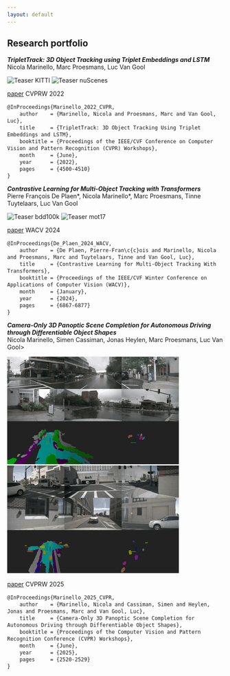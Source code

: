 ```yaml
---
layout: default
---
```


<!--

## Résumé

***PhD candidate in Computer Vision***<br>
***KU Leuven, Belgium***

* Topic: 3D surround vehicle awareness and re-identification for autonomous driving applications. Research carried out at the TRACE Lab at KU Leuven (Toyota Research on Automated Cars in Europe - Leuven).

***M.Sc. in Telecommunication Engineering***<br>
***University of Padova, Italy***

* Thesis title: Convolutional Neural Network Single-Telescope Reconstruction for the Large Size Telescope of CTA. <http://tesi.cab.unipd.it/62669/>

***B.Sc. in Information Engineering***<br>
***University of Padova, Italy***

* Thesis title: Denial of Service attacks over the TOR network.

***Erasmus***<br>
***University of Oslo, Norway***

* * *

--->

## Research portfolio
***TripletTrack: 3D Object Tracking using Triplet Embeddings and LSTM***<br>
Nicola Marinello, Marc Proesmans, Luc Van Gool<br>

![Teaser KITTI](assets/img/teaser_kitti.gif)
![Teaser nuScenes](assets/img/teaser_nusc.gif)

[paper](https://arxiv.org/abs/2210.16204) CVPRW 2022

```
@InProceedings{Marinello_2022_CVPR,
    author    = {Marinello, Nicola and Proesmans, Marc and Van Gool, Luc},
    title     = {TripletTrack: 3D Object Tracking Using Triplet Embeddings and LSTM},
    booktitle = {Proceedings of the IEEE/CVF Conference on Computer Vision and Pattern Recognition (CVPR) Workshops},
    month     = {June},
    year      = {2022},
    pages     = {4500-4510}
}
```

***Contrastive Learning for Multi-Object Tracking with Transformers***
<br>Pierre François De Plaen\*, Nicola Marinello\*, Marc Proesmans, Tinne Tuytelaars, Luc Van Gool<br>

![Teaser bdd100k](assets/img/04.gif)
![Teaser mot17](assets/img/02.gif)

[paper](http://arxiv.org/abs/2311.08043) WACV 2024

```
@InProceedings{De_Plaen_2024_WACV,
    author    = {De Plaen, Pierre-Fran\c{c}ois and Marinello, Nicola and Proesmans, Marc and Tuytelaars, Tinne and Van Gool, Luc},
    title     = {Contrastive Learning for Multi-Object Tracking With Transformers},
    booktitle = {Proceedings of the IEEE/CVF Winter Conference on Applications of Computer Vision (WACV)},
    month     = {January},
    year      = {2024},
    pages     = {6867-6877}
}
```

***Camera-Only 3D Panoptic Scene Completion for Autonomous Driving through Differentiable Object Shapes***
<br>Nicola Marinello, Simen Cassiman, Jonas Heylen, Marc Proesmans, Luc Van Gool><br>

![Teaser 0ac05652a4c44374998be876ba5cd6fd.gif](assets/img/0ac05652a4c44374998be876ba5cd6fd.gif)
![Teaser 952cb0bcd89b4ca4b904cdcbbf595523.gif](assets/img/952cb0bcd89b4ca4b904cdcbbf595523.gif)

[paper](https://arxiv.org/abs/2505.09562v1) CVPRW 2025

```
@InProceedings{Marinello_2025_CVPR,
    author    = {Marinello, Nicola and Cassiman, Simen and Heylen, Jonas and Proesmans, Marc and Van Gool, Luc},
    title     = {Camera-Only 3D Panoptic Scene Completion for Autonomous Driving through Differentiable Object Shapes},
    booktitle = {Proceedings of the Computer Vision and Pattern Recognition Conference (CVPR) Workshops},
    month     = {June},
    year      = {2025},
    pages     = {2520-2529}
}
```
